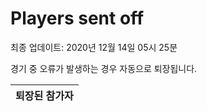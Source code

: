 # Players sent off
최종 업데이트: 2020년 12월 14일 05시 25분


경기 중 오류가 발생하는 경우 자동으로 퇴장됩니다.


| 퇴장된 참가자 |
|:---:|
